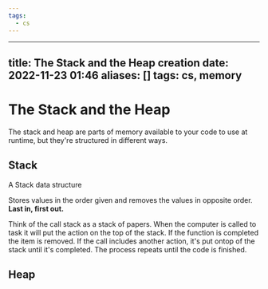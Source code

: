 ```yaml
---
tags:
  - cs
---
```


---
title: The Stack and the Heap
creation date: 2022-11-23 01:46
aliases: []
tags: cs, memory
---


# The Stack and the Heap
The stack and heap are parts of memory available to your code to use at runtime, but they're structured in different ways. 

## Stack 
A Stack data structure 

Stores values in the order given and removes the values in opposite order. **Last in, first out.**

Think of the call stack as a stack of papers. When the computer is called to task it will put the action on the top of the stack. If the function is completed the item is removed. If the call includes another action, it's put ontop of the stack until it's completed. The process repeats until the code is finished. 

## Heap 




